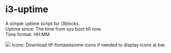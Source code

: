 # i3-uptime
A simple uptime script for i3blocks.   
Uptime since: The time from sys boot till now.  
Time format: HH:MM   

![](https://github.com/bensh4/i3-uptime/blob/master/Screenshot_2020-03-17_12-27-02.png)
Icons: Download ttf-fontawesome icons if needed to display icons at bar.
